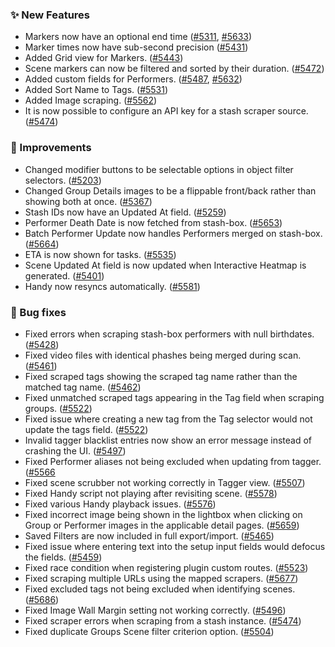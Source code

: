 ### ✨ New Features

* Markers now have an optional end time ([#5311](https://github.com/stashapp/stash/pull/5311), [#5633](https://github.com/stashapp/stash/pull/5633))
* Marker times now have sub-second precision ([#5431](https://github.com/stashapp/stash/pull/5431))
* Added Grid view for Markers. ([#5443](https://github.com/stashapp/stash/pull/5443))
* Scene markers can now be filtered and sorted by their duration. ([#5472](https://github.com/stashapp/stash/pull/5472))
* Added custom fields for Performers. ([#5487](https://github.com/stashapp/stash/pull/5487), [#5632](https://github.com/stashapp/stash/pull/5632))
* Added Sort Name to Tags. ([#5531](https://github.com/stashapp/stash/pull/5531))
* Added Image scraping. ([#5562](https://github.com/stashapp/stash/pull/5562))
* It is now possible to configure an API key for a stash scraper source. ([#5474](https://github.com/stashapp/stash/pull/5474))

### 🎨 Improvements

* Changed modifier buttons to be selectable options in object filter selectors. ([#5203](https://github.com/stashapp/stash/pull/5203))
* Changed Group Details images to be a flippable front/back rather than showing both at once. ([#5367](https://github.com/stashapp/stash/pull/5367))
* Stash IDs now have an Updated At field. ([#5259](https://github.com/stashapp/stash/pull/5259))
* Performer Death Date is now fetched from stash-box. ([#5653](https://github.com/stashapp/stash/pull/5653))
* Batch Performer Update now handles Performers merged on stash-box. ([#5664](https://github.com/stashapp/stash/pull/5664))
* ETA is now shown for tasks. ([#5535](https://github.com/stashapp/stash/pull/5535))
* Scene Updated At field is now updated when Interactive Heatmap is generated. ([#5401](https://github.com/stashapp/stash/pull/5401))
* Handy now resyncs automatically. ([#5581](https://github.com/stashapp/stash/pull/5581))

### 🐛 Bug fixes

* Fixed errors when scraping stash-box performers with null birthdates. ([#5428](https://github.com/stashapp/stash/pull/5248))
* Fixed video files with identical phashes being merged during scan. ([#5461](https://github.com/stashapp/stash/pull/5461))
* Fixed scraped tags showing the scraped tag name rather than the matched tag name. ([#5462](https://github.com/stashapp/stash/pull/5462))
* Fixed unmatched scraped tags appearing in the Tag field when scraping groups. ([#5522](https://github.com/stashapp/stash/pull/5522))
* Fixed issue where creating a new tag from the Tag selector would not update the tags field. ([#5522](https://github.com/stashapp/stash/pull/5522))
* Invalid tagger blacklist entries now show an error message instead of crashing the UI. ([#5497](https://github.com/stashapp/stash/pull/5497))
* Fixed Performer aliases not being excluded when updating from tagger. ([#5566](https://github.com/stashapp/stash/pull/5566)
* Fixed scene scrubber not working correctly in Tagger view. ([#5507](https://github.com/stashapp/stash/pull/5507))
* Fixed Handy script not playing after revisiting scene. ([#5578](https://github.com/stashapp/stash/pull/5578))
* Fixed various Handy playback issues. ([#5576](https://github.com/stashapp/stash/pull/5576))
* Fixed incorrect image being shown in the lightbox when clicking on Group or Performer images in the applicable detail pages. ([#5659](https://github.com/stashapp/stash/pull/5659))
* Saved Filters are now included in full export/import. ([#5465](https://github.com/stashapp/stash/pull/5465))
* Fixed issue where entering text into the setup input fields would defocus the fields. ([#5459](https://github.com/stashapp/stash/pull/5459))
* Fixed race condition when registering plugin custom routes. ([#5523](https://github.com/stashapp/stash/pull/5523))
* Fixed scraping multiple URLs using the mapped scrapers. ([#5677](https://github.com/stashapp/stash/pull/5677))
* Fixed excluded tags not being excluded when identifying scenes. ([#5686](https://github.com/stashapp/stash/pull/5686))
* Fixed Image Wall Margin setting not working correctly. ([#5496](https://github.com/stashapp/stash/pull/5496))
* Fixed scraper errors when scraping from a stash instance. ([#5474](https://github.com/stashapp/stash/pull/5474))
* Fixed duplicate Groups Scene filter criterion option. ([#5504](https://github.com/stashapp/stash/pull/5504))
